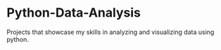 # Python-Data-Analysis
Projects that showcase my skills in analyzing and visualizing data using python.

